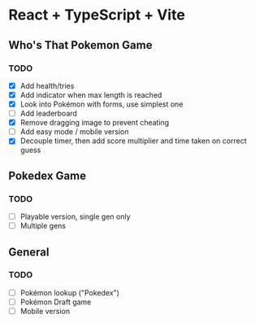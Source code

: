 # React + TypeScript + Vite

## Who's That Pokemon Game
### TODO
- [x] Add health/tries
- [x] Add indicator when max length is reached
- [x] Look into Pokémon with forms, use simplest one
- [ ] Add leaderboard
- [x] Remove dragging image to prevent cheating
- [ ] Add easy mode / mobile version
- [x] Decouple timer, then add score multiplier and time taken on correct guess

## Pokedex Game
### TODO
- [ ] Playable version, single gen only
- [ ] Multiple gens

## General
### TODO
- [ ] Pokémon lookup ("Pokedex")
- [ ] Pokémon Draft game
- [ ] Mobile version
